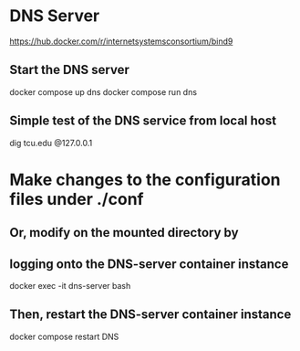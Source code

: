 # DNS Server
https://hub.docker.com/r/internetsystemsconsortium/bind9


## Start the DNS server
docker compose up dns
docker compose run dns 


## Simple test of the DNS service from local host
dig tcu.edu @127.0.0.1


# Make changes to the configuration files under ./conf

## Or, modify on the mounted directory by
## logging onto the DNS-server container instance
docker exec -it dns-server bash
## Then, restart the DNS-server container instance
docker compose restart DNS

